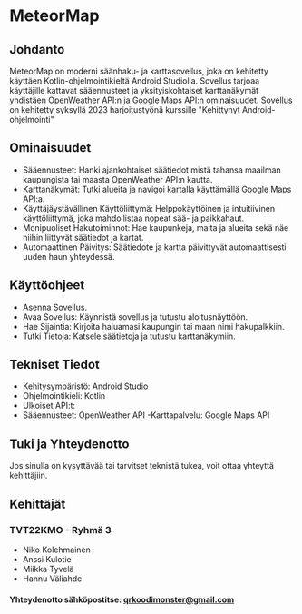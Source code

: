 # MeteorMap
## Johdanto
MeteorMap on moderni säänhaku- ja karttasovellus, joka on kehitetty käyttäen Kotlin-ohjelmointikieltä Android Studiolla. Sovellus tarjoaa käyttäjille kattavat sääennusteet ja yksityiskohtaiset karttanäkymät yhdistäen OpenWeather API:n ja Google Maps API:n ominaisuudet.
Sovellus on kehitetty syksyllä 2023 harjoitustyönä kurssille "Kehittynyt Android-ohjelmointi"

## Ominaisuudet
- Sääennusteet: Hanki ajankohtaiset säätiedot mistä tahansa maailman kaupungista tai maasta OpenWeather API:n kautta.
- Karttanäkymät: Tutki alueita ja navigoi kartalla käyttämällä Google Maps API:a.
- Käyttäjäystävällinen Käyttöliittymä: Helppokäyttöinen ja intuitiivinen käyttöliittymä, joka mahdollistaa nopeat sää- ja paikkahaut.
- Monipuoliset Hakutoiminnot: Hae kaupunkeja, maita ja alueita sekä näe niihin liittyvät säätiedot ja kartat.
- Automaattinen Päivitys: Säätiedote ja kartta päivittyvät automaattisesti uuden haun yhteydessä.
## Käyttöohjeet
- Asenna Sovellus.
- Avaa Sovellus: Käynnistä sovellus ja tutustu aloitusnäyttöön.
- Hae Sijaintia: Kirjoita haluamasi kaupungin tai maan nimi hakupalkkiin.
- Tutki Tietoja: Katsele säätietoja ja tutustu karttanäkymiin.
## Tekniset Tiedot
- Kehitysympäristö: Android Studio
- Ohjelmointikieli: Kotlin
- Ulkoiset API:t:
- Sääennusteet: OpenWeather API
-Karttapalvelu: Google Maps API
## Tuki ja Yhteydenotto
Jos sinulla on kysyttävää tai tarvitset teknistä tukea, voit ottaa yhteyttä kehittäjiin.

## Kehittäjät
### TVT22KMO - Ryhmä 3
- Niko Kolehmainen
- Anssi Kulotie
- Miikka Tyvelä
- Hannu Väliahde
#### Yhteydenotto sähköpostitse: qrkoodimonster@gmail.com
